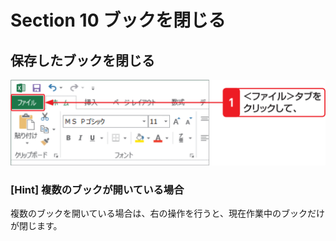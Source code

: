 # Section 10 ブックを閉じる

## 保存したブックを閉じる

![](001.png)

### [Hint] 複数のブックが開いている場合
複数のブックを開いている場合は、右の操作を行うと、現在作業中のブックだけが閉じます。
